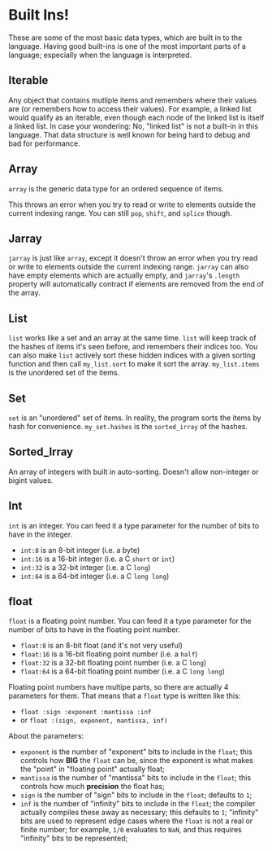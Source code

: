 
# Built Ins!
These are some of the most basic data types, which are built in to the language. Having good built-ins is one of the most important parts of a language; especially when the language is interpreted.

## Iterable
Any object that contains mutliple items and remembers where their values are (or remembers how to access their values). For example, a linked list would qualify as an iterable, even though each node of the linked list is itself a linked list. In case your wondering: No, "linked list" is not a built-in in this language. That data structure is well known for being hard to debug and bad for performance.

## Array
`array` is the generic data type for an ordered sequence of items.

This throws an error when you try to read or write to elements outside the current indexing range. You can still `pop`, `shift`, and `splice` though.

## Jarray
`jarray` is just like `array`, except it doesn't throw an error when you try read or write to elements outside the current indexing range. `jarray` can also have empty elements which are actually empty, and `jarray`'s `.length` property will automatically contract if elements are removed from the end of the array.

## List
`list` works like a set and an array at the same time. `list` will keep track of the hashes of items it's seen before, and remembers their indices too. You can also make `list` actively sort these hidden indices with a given sorting function and then call `my_list.sort` to make it sort the array. `my_list.items` is the unordered set of the items.

## Set
`set` is an "unordered" set of items. In reality, the program sorts the items by hash for convenience. `my_set.hashes` is the `sorted_irray` of the hashes. 

## Sorted_Irray
An array of integers with built in auto-sorting. Doesn't allow non-integer or bigint values.

## Int
`int` is an integer. You can feed it a type parameter for the number of bits to have in the integer.
* `int:8` is an 8-bit integer (i.e. a byte)
* `int:16` is a 16-bit integer (i.e. a C `short` or `int`)
* `int:32` is a 32-bit integer (i.e. a C `long`)
* `int:64` is a 64-bit integer (i.e. a C `long long`)

## float
`float` is a floating point number. You can feed it a type parameter for the number of bits to have in the floating point number.
* `float:8` is an 8-bit float (and it's not very useful)
* `float:16` is a 16-bit floating point number (i.e. a `half`)
* `float:32` is a 32-bit floating point number (i.e. a C `long`)
* `float:64` is a 64-bit floating point number (i.e. a C `long long`)

Floating point numbers have multipe parts, so there are actually 4 parameters for them. That means that a `float` type is written like this:
* `float :sign :exponent :mantissa :inf`
* or `float :(sign, exponent, mantissa, inf)`

About the parameters:
* `exponent` is the number of "exponent" bits to include in the `float`; this controls how **BIG** the `float` can be, since the exponent is what makes the "point" in "floating point" actually float;
* `mantissa` is the number of "mantissa" bits to include in the `float`; this controls how much **precision** the float has;
* `sign` is the number of "sign" bits to include in the `float`; defaults to `1`;
* `inf` is the number of "infinity" bits to include in the `float`; the compiler actually compiles these away as necessary; this defaults to `1`; "infinity" bits are used to represent edge cases where the `float` is not a real or finite number; for example, `1/0` evaluates to `NaN`, and thus requires "infinity" bits to be represented;





